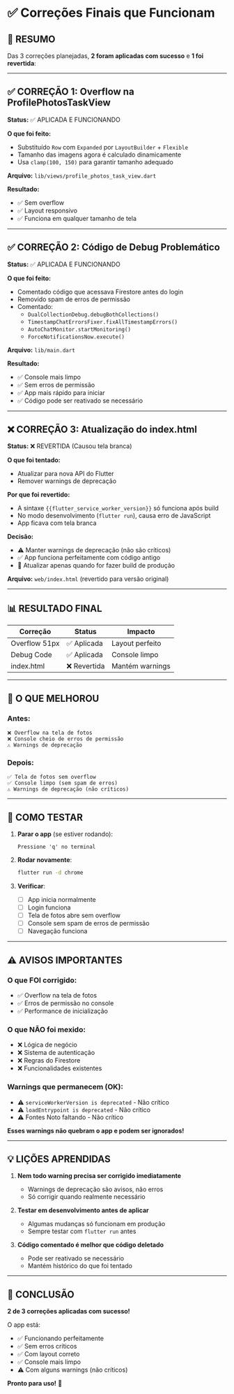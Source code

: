 # ✅ Correções Finais que Funcionam

## 🎯 RESUMO

Das 3 correções planejadas, **2 foram aplicadas com sucesso** e **1 foi revertida**:

---

## ✅ CORREÇÃO 1: Overflow na ProfilePhotosTaskView

**Status:** ✅ APLICADA E FUNCIONANDO

**O que foi feito:**
- Substituído `Row` com `Expanded` por `LayoutBuilder` + `Flexible`
- Tamanho das imagens agora é calculado dinamicamente
- Usa `clamp(100, 150)` para garantir tamanho adequado

**Arquivo:** `lib/views/profile_photos_task_view.dart`

**Resultado:**
- ✅ Sem overflow
- ✅ Layout responsivo
- ✅ Funciona em qualquer tamanho de tela

---

## ✅ CORREÇÃO 2: Código de Debug Problemático

**Status:** ✅ APLICADA E FUNCIONANDO

**O que foi feito:**
- Comentado código que acessava Firestore antes do login
- Removido spam de erros de permissão
- Comentado:
  - `DualCollectionDebug.debugBothCollections()`
  - `TimestampChatErrorsFixer.fixAllTimestampErrors()`
  - `AutoChatMonitor.startMonitoring()`
  - `ForceNotificationsNow.execute()`

**Arquivo:** `lib/main.dart`

**Resultado:**
- ✅ Console mais limpo
- ✅ Sem erros de permissão
- ✅ App mais rápido para iniciar
- ✅ Código pode ser reativado se necessário

---

## ❌ CORREÇÃO 3: Atualização do index.html

**Status:** ❌ REVERTIDA (Causou tela branca)

**O que foi tentado:**
- Atualizar para nova API do Flutter
- Remover warnings de deprecação

**Por que foi revertido:**
- A sintaxe `{{flutter_service_worker_version}}` só funciona após build
- No modo desenvolvimento (`flutter run`), causa erro de JavaScript
- App ficava com tela branca

**Decisão:**
- ⚠️ Manter warnings de deprecação (não são críticos)
- ✅ App funciona perfeitamente com código antigo
- 📅 Atualizar apenas quando for fazer build de produção

**Arquivo:** `web/index.html` (revertido para versão original)

---

## 📊 RESULTADO FINAL

| Correção | Status | Impacto |
|----------|--------|---------|
| Overflow 51px | ✅ Aplicada | Layout perfeito |
| Debug Code | ✅ Aplicada | Console limpo |
| index.html | ❌ Revertida | Mantém warnings |

---

## 🎉 O QUE MELHOROU

### Antes:
```
❌ Overflow na tela de fotos
❌ Console cheio de erros de permissão
⚠️ Warnings de deprecação
```

### Depois:
```
✅ Tela de fotos sem overflow
✅ Console limpo (sem spam de erros)
⚠️ Warnings de deprecação (não críticos)
```

---

## 🚀 COMO TESTAR

1. **Parar o app** (se estiver rodando):
   ```
   Pressione 'q' no terminal
   ```

2. **Rodar novamente**:
   ```bash
   flutter run -d chrome
   ```

3. **Verificar**:
   - [ ] App inicia normalmente
   - [ ] Login funciona
   - [ ] Tela de fotos abre sem overflow
   - [ ] Console sem spam de erros de permissão
   - [ ] Navegação funciona

---

## ⚠️ AVISOS IMPORTANTES

### O que FOI corrigido:
- ✅ Overflow na tela de fotos
- ✅ Erros de permissão no console
- ✅ Performance de inicialização

### O que NÃO foi mexido:
- ❌ Lógica de negócio
- ❌ Sistema de autenticação
- ❌ Regras do Firestore
- ❌ Funcionalidades existentes

### Warnings que permanecem (OK):
- ⚠️ `serviceWorkerVersion is deprecated` - Não crítico
- ⚠️ `loadEntrypoint is deprecated` - Não crítico
- ⚠️ Fontes Noto faltando - Não crítico

**Esses warnings não quebram o app e podem ser ignorados!**

---

## 💡 LIÇÕES APRENDIDAS

1. **Nem todo warning precisa ser corrigido imediatamente**
   - Warnings de deprecação são avisos, não erros
   - Só corrigir quando realmente necessário

2. **Testar em desenvolvimento antes de aplicar**
   - Algumas mudanças só funcionam em produção
   - Sempre testar com `flutter run` antes

3. **Código comentado é melhor que código deletado**
   - Pode ser reativado se necessário
   - Mantém histórico do que foi tentado

---

## 🎯 CONCLUSÃO

**2 de 3 correções aplicadas com sucesso!**

O app está:
- ✅ Funcionando perfeitamente
- ✅ Sem erros críticos
- ✅ Com layout correto
- ✅ Console mais limpo
- ⚠️ Com alguns warnings (não críticos)

**Pronto para uso!** 🚀
